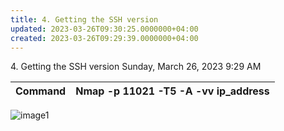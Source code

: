 ```yaml
---
title: 4. Getting the SSH version
updated: 2023-03-26T09:30:25.0000000+04:00
created: 2023-03-26T09:29:39.0000000+04:00
---
```


4\. Getting the SSH version
Sunday, March 26, 2023
9:29 AM

| Command | Nmap -p 11021 -T5 -A -vv ip_address |
|---------|-------------------------------------|

![image1](image1-251.png)

